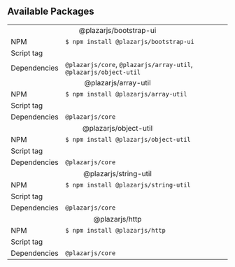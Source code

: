 ## Available Packages

<table>
  <tbody>
    <tr>
      <td colspan="3" align="center">
        @plazarjs/bootstrap-ui
      </td>
    </tr>  
    <tr>
      <td>
        NPM
      </td>
      <td>
        <code>$ npm install @plazarjs/bootstrap-ui</code>
      </td>
    </tr>
    <tr>
      <td>Script tag</td>
      <td>
      <code><script src="https://cdn.jsdelivr.net/npm/@plazarjs/bootstrap-ui/dist/bootstrap-ui.min.js"></script></code>
      </td>
    </tr>
    <tr>
      <td>Dependencies</td>
      <td>
      <code>@plazarjs/core</code>, <code>@plazarjs/array-util</code>, <code>@plazarjs/object-util</code>
      </td>
    </tr>
  <tr>
      <td colspan="3" align="center">
        @plazarjs/array-util
      </td>
    </tr>  
    <tr>
      <td>
        NPM
      </td>
      <td>
        <code>$ npm install @plazarjs/array-util</code>
      </td>
    </tr>
    <tr>
      <td>Script tag</td>
      <td>
      <code><script src="https://cdn.jsdelivr.net/npm/@plazarjs/array-util/dist/array-util.min.js"></script></code>
      </td>
    </tr>
    <tr>
      <td>Dependencies</td>
      <td>
      <code>@plazarjs/core</code>
      </td>
    </tr>
      <tr>
      <td colspan="3" align="center">
        @plazarjs/object-util
      </td>
    </tr>  
    <tr>
      <td>
        NPM
      </td>
      <td>
        <code>$ npm install @plazarjs/object-util</code>
      </td>
    </tr>
    <tr>
      <td>Script tag</td>
      <td>
      <code><script src="https://cdn.jsdelivr.net/npm/@plazarjs/object-util/dist/object-util.min.js"></script></code>
      </td>
    </tr>
    <tr>
      <td>Dependencies</td>
      <td>
      <code>@plazarjs/core</code>
      </td>
    </tr>
    <tr>
      <td colspan="3" align="center">
        @plazarjs/string-util
      </td>
    </tr>  
    <tr>
      <td>
        NPM
      </td>
      <td>
        <code>$ npm install @plazarjs/string-util</code>
      </td>
    </tr>
    <tr>
      <td>Script tag</td>
      <td>
      <code><script src="https://cdn.jsdelivr.net/npm/@plazarjs/string-util/dist/string-util.min.js"></script></code>
      </td>
    </tr>
    <tr>
      <td>Dependencies</td>
      <td>
      <code>@plazarjs/core</code>
      </td>
    </tr>
        <tr>
      <td colspan="3" align="center">
        @plazarjs/http
      </td>
    </tr>  
    <tr>
      <td>
        NPM
      </td>
      <td>
        <code>$ npm install @plazarjs/http</code>
      </td>
    </tr>
    <tr>
      <td>Script tag</td>
      <td>
      <code><script src="https://cdn.jsdelivr.net/npm/@plazarjs/http/dist/http.min.js"></script></code>
      </td>
    </tr>
    <tr>
      <td>Dependencies</td>
      <td>
      <code>@plazarjs/core</code>
      </td>
    </tr>
  </tbody>
</table>
